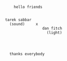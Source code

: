 











  
                                                  hello friends


                                              tarek sabbar
                                                (sound)     x
                                                               dan fitch
                                                                 (light)




                                                thanks everybody

































